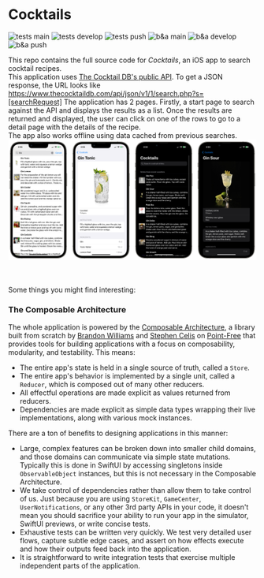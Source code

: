 # Cocktails
![tests main](https://github.com/epeschard/Cocktails/actions/workflows/ios.yml/badge.svg)
![tests develop](https://github.com/epeschard/Cocktails/actions/workflows/ios.yml/badge.svg?branch=develop)
![tests push](https://github.com/epeschard/Cocktails/actions/workflows/ios.yml/badge.svg?event=push)
![b&a main](https://github.com/epeschard/Cocktails/actions/workflows/objective-c-xcode.yml/badge.svg)
![b&a develop](https://github.com/epeschard/Cocktails/actions/workflows/objective-c-xcode.yml/badge.svg?branch=develop)
![b&a push](https://github.com/epeschard/Cocktails/actions/workflows/objective-c-xcode.yml/badge.svg?event=push)

This repo contains the full source code for *Cocktails*, an iOS app to search cocktail recipes.
<br>
This application uses [The Cocktail DB's public API](https://www.thecocktaildb.com). To get a JSON response, the URL looks like
https://www.thecocktaildb.com/api/json/v1/1/search.php?s=[searchRequest]
The application has 2 pages. Firstly, a start page to search against the API and displays the results as a list. Once the results
are returned and displayed, the user can click on one of the rows to go to a detail page with the details of the recipe.
<br>
The app also works offline using data cached from previous searches.
![Screen shots of the app](screenshots.png)

<br><br>
Some things you might find interesting:

### The Composable Architecture

The whole application is powered by the [Composable Architecture](https://github.com/pointfreeco/swift-composable-architecture), a library built from scratch by [Brandon Williams](https://twitter.com/mbrandonw) and [Stephen Celis](https://twitter.com/stephencelis) on [Point-Free](https://www.pointfree.co/collections/composable-architecture) that provides tools for building applications with a focus on composability, modularity, and testability. This means:

* The entire app's state is held in a single source of truth, called a `Store`.
* The entire app's behavior is implemented by a single unit, called a `Reducer`, which is composed out of many other reducers.
* All effectful operations are made explicit as values returned from reducers.
* Dependencies are made explicit as simple data types wrapping their live implementations, along with various mock instances.

There are a ton of benefits to designing applications in this manner:

* Large, complex features can be broken down into smaller child domains, and those domains can communicate via simple state mutations. Typically this is done in SwiftUI by accessing singletons inside `ObservableObject` instances, but this is not necessary in the Composable Architecture.
* We take control of dependencies rather than allow them to take control of us. Just because you are using `StoreKit`, `GameCenter`, `UserNotifications`, or any other 3rd party APIs in your code, it doesn't mean you should sacrifice your ability to run your app in the simulator, SwiftUI previews, or write concise tests.
* Exhaustive tests can be written very quickly. We test very detailed user flows, capture subtle edge cases, and assert on how effects execute and how their outputs feed back into the application.
* It is straightforward to write integration tests that exercise multiple independent parts of the application.
